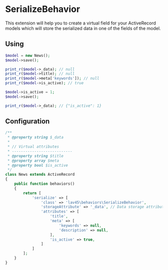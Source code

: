 # SerializeBehavior

This extension will help you to create a virtual field for your ActiveRecord models which will store the serialized data in one of the fields of the model.


## Using

```php
$model = new News();
$model->save();

print_r($model->_data); // null
print_r($model->title); // null
print_r($model->meta['keywords']); // null
print_r($model->is_active); // true

$model->is_active = 1;
$model->save();

print_r($model->_data); // {"is_active": 1}
```


## Configuration

```php
/**
 * @property string $_data
 *
 * // Virtual attributes
 * ---------------------------
 * @property string $title
 * @property array $meta
 * @property bool $is_active
 */
class News extends ActiveRecord
{
    public function behaviors()
    {
        return [
            'serialize' => [
                'class' => 'lav45\behaviors\SerializeBehavior',
                'storageAttribute' => '_data', // Data storage attribute 
                'attributes' => [
                    'title',
                    'meta' => [
                        'keywords' => null,
                        'description' => null,
                    ],
                    'is_active' => true,
                ]
            ]
        ];
    } 
}
```
